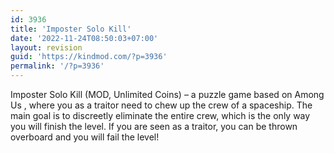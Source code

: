 ```yaml
---
id: 3936
title: 'Imposter Solo Kill'
date: '2022-11-24T08:50:03+07:00'
layout: revision
guid: 'https://kindmod.com/?p=3936'
permalink: '/?p=3936'
---
```


Imposter Solo Kill (MOD, Unlimited Coins) – a puzzle game based on Among Us , where you as a traitor need to chew up the crew of a spaceship. The main goal is to discreetly eliminate the entire crew, which is the only way you will finish the level. If you are seen as a traitor, you can be thrown overboard and you will fail the level!